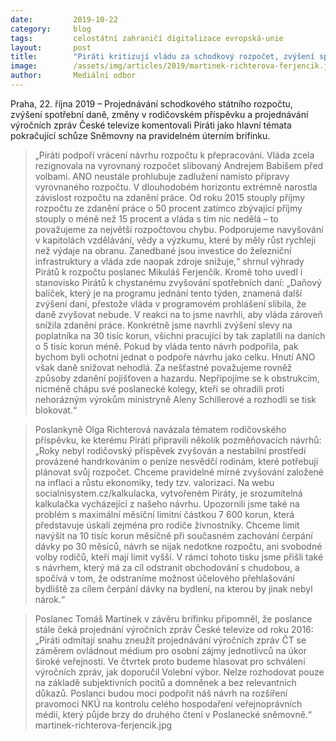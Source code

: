 ```yaml
---
date:         2019-10-22
category:     blog
tags:         celostátní zahraničí digitalizace evropská-unie
layout:       post
title:        "Piráti kritizují vládu za schodkový rozpočet, zvýšení spotřební daně a roky neřešený rodičovský příspěvek"
image:        /assets/img/articles/2019/martinek-richterova-ferjencik.jpg
author:       Mediální odbor
---
```




Praha, 22. října 2019 – Projednávání schodkového státního rozpočtu, zvýšení spotřební daně, změny v rodičovském příspěvku a projednávání výročních zpráv České televize komentovali Piráti jako hlavní témata pokračující schůze Sněmovny na pravidelném úterním brífinku.

> „Piráti podpoří vrácení návrhu rozpočtu k přepracování. Vláda zcela rezignovala na vyrovnaný rozpočet slibovaný Andrejem Babišem před volbami. ANO neustále prohlubuje zadlužení namísto přípravy vyrovnaného rozpočtu. V dlouhodobém horizontu extrémně narostla závislost rozpočtu na zdanění práce. Od roku 2015 stouply příjmy rozpočtu ze zdanění práce o 50 procent zatímco zbývající příjmy stouply o méně než 15 procent a vláda s tím nic nedělá – to považujeme za největší rozpočtovou chybu. Podporujeme navyšování v kapitolách vzdělávání, vědy a výzkumu, které by měly růst rychleji než výdaje na obranu. Zanedbané jsou investice do železniční infrastruktury a vláda zde naopak zdroje snižuje,“ shrnul výhrady Pirátů k rozpočtu poslanec Mikuláš Ferjenčík. Kromě toho uvedl i stanovisko Pirátů k chystanému zvyšování spotřebních daní: „Daňový balíček, který je na programu jednání tento týden, znamená další zvýšení daní, přestože vláda v programovém prohlášení slíbila, že daně zvyšovat nebude. V reakci na to jsme navrhli, aby vláda zároveň snížila zdanění práce. Konkrétně jsme navrhli zvýšení slevy na poplatníka na 30 tisíc korun, všichni pracující by tak zaplatili na daních o 5 tisíc korun méně. Pokud by vláda tento návrh podpořila, pak bychom byli ochotni jednat o podpoře návrhu jako celku. Hnutí ANO však daně snižovat nehodlá. Za nešťastné považujeme rovněž způsoby zdanění pojišťoven a hazardu. Nepřipojíme se k obstrukcím, nicméně chápu své poslanecké kolegy, kteří se ohradili proti nehorázným výrokům ministryně Aleny Schillerové a rozhodli se tisk blokovat.“

> Poslankyně Olga Richterová navázala tématem rodičovského příspěvku, ke kterému Piráti připravili několik pozměňovacích návrhů: „Roky nebyl rodičovský příspěvek zvyšován a nestabilní prostředí provázené handrkováním o peníze nesvědčí rodinám, které potřebují plánovat svůj rozpočet. Chceme pravidelné mírné zvyšování založené na inflaci a růstu ekonomiky, tedy tzv. valorizaci. Na webu socialnisystem.cz/kalkulacka, vytvořeném Piráty, je srozumitelná kalkulačka vycházející z našeho návrhu. Upozornili jsme také na problém s maximální měsíční limitní částkou 7 600 korun, která představuje úskalí zejména pro rodiče živnostníky. Chceme limit navýšit na 10 tisíc korun měsíčně při současném zachování čerpání dávky po 30 měsíců, návrh se nijak nedotkne rozpočtu, ani svobodné volby rodičů, kteří mají limit vyšší. V rámci tohoto tisku jsme přišli také s návrhem, který má za cíl odstranit obchodování s chudobou, a spočívá v tom, že odstraníme možnost účelového přehlašování bydliště za cílem čerpání dávky na bydlení, na kterou by jinak nebyl nárok.“

> Poslanec Tomáš Martínek v závěru brífinku připomněl, že poslance stále čeká projednání výročních zpráv České televize od roku 2016: „Piráti odmítají snahu zneužít projednávání výročních zpráv ČT se záměrem ovládnout médium pro osobní zájmy jednotlivců na úkor široké veřejnosti. Ve čtvrtek proto budeme hlasovat pro schválení výročních zpráv, jak doporučil Volební výbor. Nelze rozhodovat pouze na základě subjektivních pocitů a domněnek a bez relevantních důkazů. Poslanci budou moci podpořit náš návrh na rozšíření pravomoci NKÚ na kontrolu celého hospodaření veřejnoprávních médií, který půjde brzy do druhého čtení v Poslanecké sněmovně.“
martinek-richterova-ferjencik.jpg
